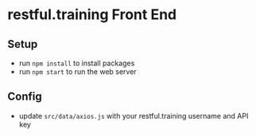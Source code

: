 # restful.training Front End

## Setup

- run `npm install` to install packages
- run `npm start` to run the web server

## Config

- update `src/data/axios.js` with your restful.training username and API key